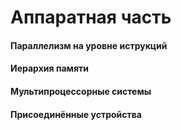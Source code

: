 # Аппаратная часть



#### Параллелизм на уровне иструкций 


#### Иерархия памяти 
#### Мультипроцессорные системы 
#### Присоединённые устройства
